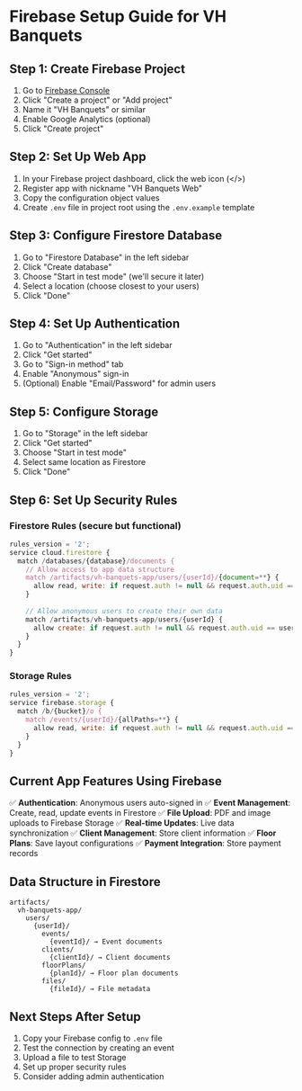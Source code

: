 # Firebase Setup Guide for VH Banquets

## Step 1: Create Firebase Project

1. Go to [Firebase Console](https://console.firebase.google.com/)
2. Click "Create a project" or "Add project"
3. Name it "VH Banquets" or similar
4. Enable Google Analytics (optional)
5. Click "Create project"

## Step 2: Set Up Web App

1. In your Firebase project dashboard, click the web icon (</>)
2. Register app with nickname "VH Banquets Web"
3. Copy the configuration object values
4. Create `.env` file in project root using the `.env.example` template

## Step 3: Configure Firestore Database

1. Go to "Firestore Database" in the left sidebar
2. Click "Create database"
3. Choose "Start in test mode" (we'll secure it later)
4. Select a location (choose closest to your users)
5. Click "Done"

## Step 4: Set Up Authentication

1. Go to "Authentication" in the left sidebar
2. Click "Get started"
3. Go to "Sign-in method" tab
4. Enable "Anonymous" sign-in
5. (Optional) Enable "Email/Password" for admin users

## Step 5: Configure Storage

1. Go to "Storage" in the left sidebar
2. Click "Get started"
3. Choose "Start in test mode"
4. Select same location as Firestore
5. Click "Done"

## Step 6: Set Up Security Rules

### Firestore Rules (secure but functional)

```javascript
rules_version = '2';
service cloud.firestore {
  match /databases/{database}/documents {
    // Allow access to app data structure
    match /artifacts/vh-banquets-app/users/{userId}/{document=**} {
      allow read, write: if request.auth != null && request.auth.uid == userId;
    }
    
    // Allow anonymous users to create their own data
    match /artifacts/vh-banquets-app/users/{userId} {
      allow create: if request.auth != null && request.auth.uid == userId;
    }
  }
}
```

### Storage Rules

```javascript
rules_version = '2';
service firebase.storage {
  match /b/{bucket}/o {
    match /events/{userId}/{allPaths=**} {
      allow read, write: if request.auth != null && request.auth.uid == userId;
    }
  }
}
```

## Current App Features Using Firebase

✅ **Authentication**: Anonymous users auto-signed in
✅ **Event Management**: Create, read, update events in Firestore
✅ **File Upload**: PDF and image uploads to Firebase Storage
✅ **Real-time Updates**: Live data synchronization
✅ **Client Management**: Store client information
✅ **Floor Plans**: Save layout configurations
✅ **Payment Integration**: Store payment records

## Data Structure in Firestore

```text
artifacts/
  vh-banquets-app/
    users/
      {userId}/
        events/
          {eventId}/ → Event documents
        clients/
          {clientId}/ → Client documents  
        floorPlans/
          {planId}/ → Floor plan documents
        files/
          {fileId}/ → File metadata
```

## Next Steps After Setup

1. Copy your Firebase config to `.env` file
2. Test the connection by creating an event
3. Upload a file to test Storage
4. Set up proper security rules
5. Consider adding admin authentication
